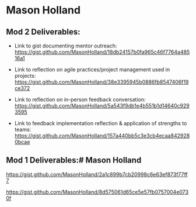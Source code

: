 # Mason Holland

## Mod 2 Deliverables:
* Link to gist documenting mentor outreach:
     https://gist.github.com/MasonHolland/18db24157b0fa965c46f7764a48516a1

* Link to reflection on agile practices/project management used in projects: 
     https://gist.github.com/MasonHolland/38e3395945b0886fb8547406f19ce372

* Link to reflection on in-person feedback conversation:
     https://gist.github.com/MasonHolland/5a543f9db1e4b551b1d14640c9293595

* Link to feedback implementation reflection & application of strengths to teams: 
     https://gist.github.com/MasonHolland/157a440bb5c3e3cb4ecaa8429280bcae

## Mod 1 Deliverables:# Mason Holland

https://gist.github.com/MasonHolland/2a1c899b7cb20998c6e63ef873f77ff7

https://gist.github.com/MasonHolland/8d575061d65ce5e57fb0757004e0730f
